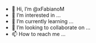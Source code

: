 - 👋 Hi, I’m @xFabianoM
- 👀 I’m interested in ...
- 🌱 I’m currently learning ...
- 💞️ I’m looking to collaborate on ...
- 📫 How to reach me ...

<!---
xFabianoM/xFabianoM is a ✨ special ✨ repository because its `README.md` (this file) appears on your GitHub profile.
You can click the Preview link to take a look at your changes.
--->
